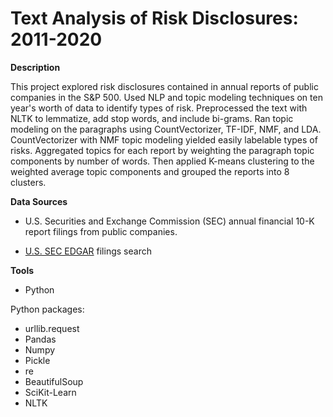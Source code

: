 # Text Analysis of Risk Disclosures: 2011-2020

**Description**

This project explored risk disclosures contained in annual reports of public companies in the S&P 500. Used NLP and topic modeling techniques on ten year's worth of data to identify types of risk. Preprocessed the text with NLTK to lemmatize, add stop words, and include bi-grams. Ran topic modeling on the paragraphs using CountVectorizer, TF-IDF, NMF, and LDA. CountVectorizer with NMF topic modeling yielded easily labelable types of risks. Aggregated topics for each report by weighting the paragraph topic components by number of words. Then applied K-means clustering to the weighted average topic components and grouped the reports into 8 clusters. 


**Data Sources**

* U.S. Securities and Exchange Commission (SEC) annual financial 10-K report filings from public companies.

* [U.S. SEC EDGAR](https://www.sec.gov/edgar.shtml) filings search


**Tools**

* Python

Python packages:

* urllib.request
* Pandas 
* Numpy
* Pickle
* re
* BeautifulSoup
* SciKit-Learn
* NLTK


